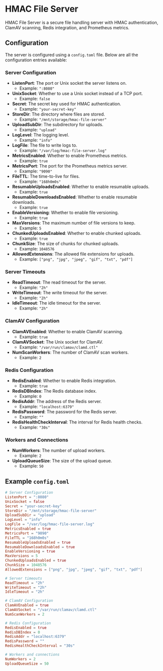 # HMAC File Server

HMAC File Server is a secure file handling server with HMAC authentication, ClamAV scanning, Redis integration, and Prometheus metrics.

## Configuration

The server is configured using a `config.toml` file. Below are all the configuration entries available:

### Server Configuration

- **ListenPort**: The port or Unix socket the server listens on.
  - Example: `":8080"`
- **UnixSocket**: Whether to use a Unix socket instead of a TCP port.
  - Example: `false`
- **Secret**: The secret key used for HMAC authentication.
  - Example: `"your-secret-key"`
- **StoreDir**: The directory where files are stored.
  - Example: `"/mnt/storage/hmac-file-server"`
- **UploadSubDir**: The subdirectory for uploads.
  - Example: `"upload"`
- **LogLevel**: The logging level.
  - Example: `"info"`
- **LogFile**: The file to write logs to.
  - Example: `"/var/log/hmac-file-server.log"`
- **MetricsEnabled**: Whether to enable Prometheus metrics.
  - Example: `true`
- **MetricsPort**: The port for the Prometheus metrics server.
  - Example: `"9090"`
- **FileTTL**: The time-to-live for files.
  - Example: `"168h0m0s"`
- **ResumableUploadsEnabled**: Whether to enable resumable uploads.
  - Example: `true`
- **ResumableDownloadsEnabled**: Whether to enable resumable downloads.
  - Example: `true`
- **EnableVersioning**: Whether to enable file versioning.
  - Example: `true`
- **MaxVersions**: The maximum number of file versions to keep.
  - Example: `5`
- **ChunkedUploadsEnabled**: Whether to enable chunked uploads.
  - Example: `true`
- **ChunkSize**: The size of chunks for chunked uploads.
  - Example: `1048576`
- **AllowedExtensions**: The allowed file extensions for uploads.
  - Example: `["png", "jpg", "jpeg", "gif", "txt", "pdf"]`

### Server Timeouts

- **ReadTimeout**: The read timeout for the server.
  - Example: `"2h"`
- **WriteTimeout**: The write timeout for the server.
  - Example: `"2h"`
- **IdleTimeout**: The idle timeout for the server.
  - Example: `"2h"`

### ClamAV Configuration

- **ClamAVEnabled**: Whether to enable ClamAV scanning.
  - Example: `true`
- **ClamAVSocket**: The Unix socket for ClamAV.
  - Example: `"/var/run/clamav/clamd.ctl"`
- **NumScanWorkers**: The number of ClamAV scan workers.
  - Example: `2`

### Redis Configuration

- **RedisEnabled**: Whether to enable Redis integration.
  - Example: `true`
- **RedisDBIndex**: The Redis database index.
  - Example: `0`
- **RedisAddr**: The address of the Redis server.
  - Example: `"localhost:6379"`
- **RedisPassword**: The password for the Redis server.
  - Example: `""`
- **RedisHealthCheckInterval**: The interval for Redis health checks.
  - Example: `"30s"`

### Workers and Connections

- **NumWorkers**: The number of upload workers.
  - Example: `2`
- **UploadQueueSize**: The size of the upload queue.
  - Example: `50`

## Example `config.toml`

```toml
# Server Configuration
ListenPort = ":8080"
UnixSocket = false
Secret = "your-secret-key"
StoreDir = "/mnt/storage/hmac-file-server"
UploadSubDir = "upload"
LogLevel = "info"
LogFile = "/var/log/hmac-file-server.log"
MetricsEnabled = true
MetricsPort = "9090"
FileTTL = "168h0m0s"
ResumableUploadsEnabled = true
ResumableDownloadsEnabled = true
EnableVersioning = true
MaxVersions = 5
ChunkedUploadsEnabled = true
ChunkSize = 1048576
AllowedExtensions = ["png", "jpg", "jpeg", "gif", "txt", "pdf"]

# Server timeouts
ReadTimeout = "2h"
WriteTimeout = "2h"
IdleTimeout = "2h"

# ClamAV Configuration
ClamAVEnabled = true
ClamAVSocket = "/var/run/clamav/clamd.ctl"
NumScanWorkers = 2

# Redis Configuration
RedisEnabled = true
RedisDBIndex = 0
RedisAddr = "localhost:6379"
RedisPassword = ""
RedisHealthCheckInterval = "30s"

# Workers and connections
NumWorkers = 2
UploadQueueSize = 50